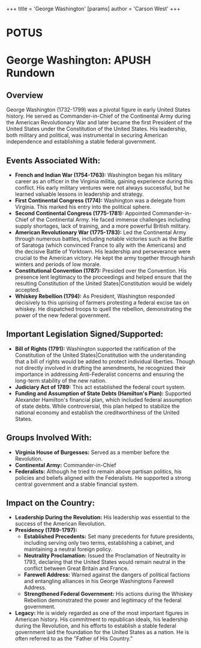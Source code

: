 +++
 title = 'George Washington'
[params]
	author = 'Carson West'
+++
# POTUS
# George Washington: APUSH Rundown

## Overview

George Washington (1732-1799) was a pivotal figure in early United States history. He served as Commander-in-Chief of the Continental Army during the American Revolutionary War and later became the first President of the United States under the Constitution of the United States. His leadership, both military and political, was instrumental in securing American independence and establishing a stable federal government.

## Events Associated With:

*   **French and Indian War (1754-1763):** Washington began his military career as an officer in the Virginia militia, gaining experience during this conflict. His early military ventures were not always successful, but he learned valuable lessons in leadership and strategy.
*   **First Continental Congress (1774):** Washington was a delegate from Virginia. This marked his entry into the political sphere.
*   **Second Continental Congress (1775-1781):** Appointed Commander-in-Chief of the Continental Army. He faced immense challenges including supply shortages, lack of training, and a more powerful British military.
*   **American Revolutionary War (1775-1783):** Led the Continental Army through numerous battles, including notable victories such as the Battle of Saratoga (which convinced France to ally with the Americans) and the decisive Battle of Yorktown. His leadership and perseverance were crucial to the American victory. He kept the army together through harsh winters and periods of low morale.
*   **Constitutional Convention (1787):** Presided over the Convention. His presence lent legitimacy to the proceedings and helped ensure that the resulting Constitution of the United States|Constitution would be widely accepted.
*   **Whiskey Rebellion (1794):** As President, Washington responded decisively to this uprising of farmers protesting a federal excise tax on whiskey. He dispatched troops to quell the rebellion, demonstrating the power of the new federal government.

## Important Legislation Signed/Supported:

*   **Bill of Rights (1791):** Washington supported the ratification of the Constitution of the United States|Constitution with the understanding that a bill of rights would be added to protect individual liberties. Though not directly involved in drafting the amendments, he recognized their importance in addressing Anti-Federalist concerns and ensuring the long-term stability of the new nation.
*   **Judiciary Act of 1789:** This act established the federal court system.
*   **Funding and Assumption of State Debts (Hamilton's Plan):** Supported Alexander Hamilton's financial plan, which included federal assumption of state debts. While controversial, this plan helped to stabilize the national economy and establish the creditworthiness of the United States.

## Groups Involved With:

*   **Virginia House of Burgesses:** Served as a member before the Revolution.
*   **Continental Army:** Commander-in-Chief
*   **Federalists:** Although he tried to remain above partisan politics, his policies and beliefs aligned with the Federalists. He supported a strong central government and a stable financial system.

## Impact on the Country:

*   **Leadership During the Revolution:** His leadership was essential to the success of the American Revolution.
*   **Presidency (1789-1797):**
    *   **Established Precedents:** Set many precedents for future presidents, including serving only two terms, establishing a cabinet, and maintaining a neutral foreign policy.
    *   **Neutrality Proclamation:** Issued the Proclamation of Neutrality in 1793, declaring that the United States would remain neutral in the conflict between Great Britain and France.
    *   **Farewell Address:** Warned against the dangers of political factions and entangling alliances in his George Washingtons Farewell Address.
    *   **Strengthened Federal Government:** His actions during the Whiskey Rebellion demonstrated the power and legitimacy of the federal government.
*   **Legacy:** He is widely regarded as one of the most important figures in American history. His commitment to republican ideals, his leadership during the Revolution, and his efforts to establish a stable federal government laid the foundation for the United States as a nation. He is often referred to as the "Father of His Country."
